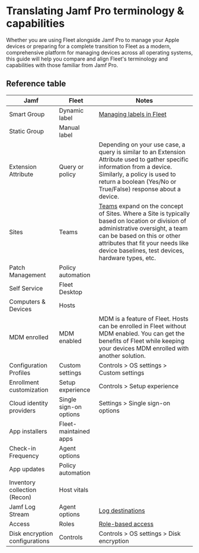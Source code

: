 # Translating Jamf Pro terminology & capabilities



Whether you are using Fleet alongside Jamf Pro to manage your Apple devices or preparing for a complete transition to Fleet as a modern, comprehensive platform for managing devices across all operating systems, this guide will help you compare and align Fleet's terminology and capabilities with those familiar from Jamf Pro.


## Reference table

| Jamf                          | Fleet                        | Notes                                                                                                                                                                                                                                                                                            |
| ------------------------------ | ---------------------- | ------------------------------------------------------------------------------------------------------------------------------------------------------------------------------------------------------------------------------------------------------------------------------------------ |          
| Smart Group                    | Dynamic label          | [Managing labels in Fleet](https://fleetdm.com/guides/managing-labels-in-fleet)                                                                                                                                                                                                             |
| Static Group                   | Manual label           |                                                                                                                                                                                                              |
| Extension Attribute            | Query or policy        | Depending on your use case, a query is similar to an Extension Attribute used to gather specific information from a device. Similarly, a policy is used to return a boolean (Yes/No or True/False) response about a device.                                                                |
| Sites                          | Teams                  | [Teams](https://fleetdm.com/guides/teams) expand on the concept of Sites. Where a Site is typically based on location or division of administrative oversight, a team can be based on this or other attributes that fit your needs like device baselines, test devices, hardware types, etc.  |
| Patch Management               | Policy automation      |                                                                                                                                                                                                                                                                                            |
| Self Service                   | Fleet Desktop          |                                                                                                                                                                                                                                                                                            |
| Computers & Devices            | Hosts                  |                                                                                                                                                                                                                                                                                            |
| MDM enrolled                   | MDM enabled            | MDM is a feature of Fleet. Hosts can be enrolled in Fleet without MDM enabled. You can get the benefits of Fleet while keeping your devices MDM enrolled with another solution.                                                                                                           |
| Configuration Profiles         | Custom settings        | Controls > OS settings > Custom settings                                                                                                                                                                                                                                                   |
| Enrollment customization       | Setup experience       | Controls > Setup experience                                                                                                                                                                                                                                                                |
| Cloud identity providers       | Single sign-on options | Settings > Single sign-on options                                                                                                                                                                                                                                                          |
| App installers                 | Fleet-maintained apps  |                                                                                                                                                                                                                                                                                            |
| Check-in Frequency             | Agent options          |                                                                                                                                                                                                                                                                                            |
| App updates                    | Policy automation      |                                                                                                                                                                                                                                                                                            |
| Inventory collection (Recon)   | Host vitals            |                                                                                                                                                                                                                                                                                            |
| Jamf Log Stream                | Agent options          | [Log destinations](https://fleetdm.com/guides/log-destinations)                                                                                                                                                                                                                            |
| Access                         | Roles                  | [Role-based access](https://fleetdm.com/guides/role-based-access)                                                                                                                                                                                                                          |
| Disk encryption configurations | Controls               | Controls > OS settings > Disk encryption                                                                                                                                                                                                                                                   |

<meta name="articleTitle" value="Translating Jamf Pro terminology & capabilities">
<meta name="authorFullName" value="Allen Houchins">
<meta name="authorGitHubUsername" value="allenhouchins">
<meta name="category" value="guides">
<meta name="publishedOn" value="2025-01-13">
<meta name="description" value="Translate Jamf Pro terminology and capabilities to Fleet">
